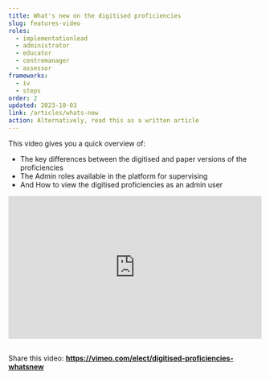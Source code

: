 ```yaml
---
title: What's new on the digitised proficiencies
slug: features-video
roles:
  - implementationlead
  - administrator
  - educator
  - centremanager
  - assessor
frameworks:
  - iv
  - steps
order: 2
updated: 2023-10-03
link: /articles/whats-new
action: Alternatively, read this as a written article
---
```

This video gives you a quick overview of: 
-	The key differences between the digitised and paper versions of the proficiencies
-	The Admin roles available in the platform for supervising
-	And How to view the digitised proficiencies as an admin user

<div style="padding:56.25% 0 0 0;position:relative;"><iframe src="https://player.vimeo.com/video/775723217?h=127295c0fd&amp;badge=0&amp;autopause=0&amp;player_id=0&amp;app_id=58479" frameborder="0" allow="autoplay; fullscreen; picture-in-picture" allowfullscreen style="position:absolute;top:0;left:0;width:100%;height:100%;" title="The digitised proficiencies - features of the digital platform"></iframe></div><script src="https://player.vimeo.com/api/player.js"></script><br />

Share this video: **https://vimeo.com/elect/digitised-proficiencies-whatsnew**